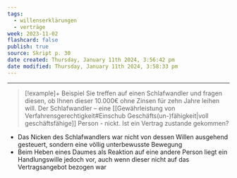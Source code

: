 ```yaml
---
tags:
  - willenserklärungen
  - verträge
week: 2023-11-02
flashcard: false
publish: true
source: Skript p. 30
date created: Thursday, January 11th 2024, 3:56:42 pm
date modified: Thursday, January 11th 2024, 3:58:33 pm
---
```

***

> [!example]+ Beispiel 
> Sie treffen auf einen Schlafwandler und fragen diesen, ob Ihnen dieser 10.000€ ohne Zinsen für zehn Jahre leihen will. Der Schlafwandler – eine [[Gewährleistung von Verfahrensgerechtigkeit#Einschub Geschäfts(un-)fähigkeit|voll geschäftsfähige]] Person - nickt. Ist ein Vertrag zustande gekommen?

- Das Nicken des Schlafwandlers war nicht von dessen Willen ausgehend gesteuert, sondern eine völlig unterbewusste Bewegung
- Beim Heben eines Daumes als Reaktion auf eine andere Person liegt ein Handlungswille jedoch vor, auch wenn dieser nicht auf das Vertragsangebot bezogen war
